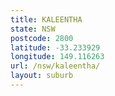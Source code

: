 ```yaml
---
title: KALEENTHA
state: NSW
postcode: 2800
latitude: -33.233929
longitude: 149.116263
url: /nsw/kaleentha/
layout: suburb
---
```


